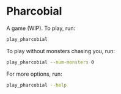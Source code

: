 # Pharcobial

A game (WIP).
To play, run:

```bash
play_pharcobial
```

To play without monsters chasing you, run:

```bash
play_pharcobial --num-monsters 0
```

For more options, run:

```bash
play_pharcobial --help
```
